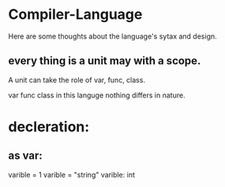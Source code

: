 # Compiler-Language

Here are some thoughts about the language's sytax and design.

## every thing is a unit may with a scope.
A unit can take the role of var, func, class. 

var func class in this languge nothing differs in nature.

# decleration:
  ## as var:
  varible = 1
  varible = "string"
  varible: int 
